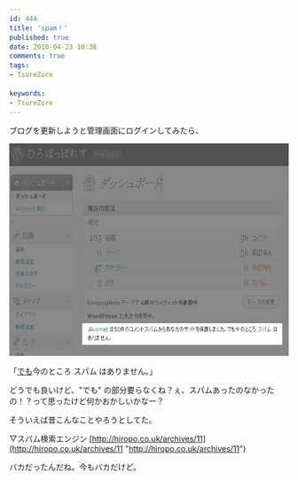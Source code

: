 ```yaml
---
id: 444
title: 'spam！'
published: true
date: 2010-04-23 10:38
comments: true
tags:
- TsureZure

keywords:
- TsureZure
---
```

ブログを更新しようと管理画面にログインしてみたら、

<a href="/imgs/archives/2010/04/po.gif"><img src="/imgs/archives/2010/04/po.gif" alt="" title="po" width="652" height="384" class="alignnone size-full wp-image-445" /></a>

「<span style="text-decoration: underline">でも</span>今のところ スパム はありません。」

どうでも良いけど、"でも" の部分要らなくね？ぇ、スパムあったのなかったの！？って思ったけど何かおかしいかなー？


そういえば昔こんなことやろうとしてた。

▽スパム検索エンジン
[http://hiropo.co.uk/archives/11](http://hiropo.co.uk/archives/11 "http://hiropo.co.uk/archives/11")

バカだったんだね。今もバカだけど。
